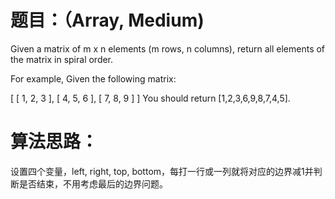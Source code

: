 # 题目：（Array, Medium)
Given a matrix of m x n elements (m rows, n columns), return all elements of the matrix in spiral order.

For example,
Given the following matrix:

[
 [ 1, 2, 3 ],
 [ 4, 5, 6 ],
 [ 7, 8, 9 ]
]
You should return [1,2,3,6,9,8,7,4,5].

# 算法思路：
  设置四个变量，left, right, top, bottom，每打一行或一列就将对应的边界减1并判断是否结束，不用考虑最后的边界问题。
